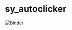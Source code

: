 # sy_autoclicker

[![Binder](https://mybinder.org/badge.svg)](https://mybinder.org/v2/gh/SemiHolsen/sy_autoclicker/master)
